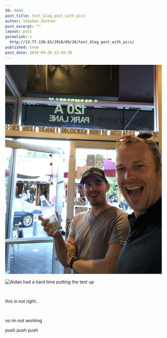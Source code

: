 ```yaml
---
ID: 9493
post_title: test_blog_post_with_pics
author: Stephen Zentner
post_excerpt: ""
layout: post
permalink: >
  http://13.77.138.65/2018/09/26/test_blog_post_with_pics/
published: true
post_date: 2018-09-26 22:40:38
---
```

![Summertime, and the living's easy](https://github.com/sdzentner/blog_test/raw/master/pics/Summertime_sm.jpg)

![Aidan had a hard time putting the tent up](https://github.com/sdzentner/blog_test/raw/master/pics/Camping2.JPG)

&nbsp;

this is not right..

&nbsp;

no im not working

push push push